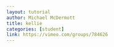 ```yaml
---
layout: tutorial
author: Michael McDermott
title: kellie
categories: [student]
link: https://vimeo.com/groups/784626
---
```

